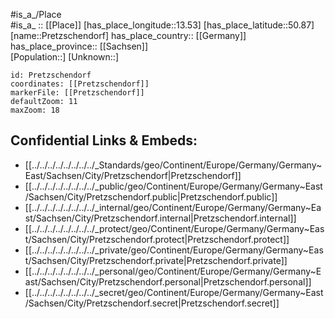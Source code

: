 ﻿---
location: [50.87,13.53] 
mapzoom: [7,12] 
mapmarker: city 
type: City
tags:
- geo/City


SpocWebEntityId: 33520
isDeleted: false
confidential: public

---
#is_a_/Place  
#is_a_ :: [[Place]] 
[has_place_longitude::13.53] 
[has_place_latitude::50.87] 
[name::Pretzschendorf] 
has_place_country:: [[Germany]]  
has_place_province:: [[Sachsen]]  
[Population::] 
[Unknown::] 


```leaflet
id: Pretzschendorf
coordinates: [[Pretzschendorf]] 
markerFile: [[Pretzschendorf]] 
defaultZoom: 11 
maxZoom: 18
```


## Confidential Links & Embeds: 
- [[../../../../../../../../_Standards/geo/Continent/Europe/Germany/Germany~East/Sachsen/City/Pretzschendorf|Pretzschendorf]] 
- [[../../../../../../../../_public/geo/Continent/Europe/Germany/Germany~East/Sachsen/City/Pretzschendorf.public|Pretzschendorf.public]] 
- [[../../../../../../../../_internal/geo/Continent/Europe/Germany/Germany~East/Sachsen/City/Pretzschendorf.internal|Pretzschendorf.internal]] 
- [[../../../../../../../../_protect/geo/Continent/Europe/Germany/Germany~East/Sachsen/City/Pretzschendorf.protect|Pretzschendorf.protect]] 
- [[../../../../../../../../_private/geo/Continent/Europe/Germany/Germany~East/Sachsen/City/Pretzschendorf.private|Pretzschendorf.private]] 
- [[../../../../../../../../_personal/geo/Continent/Europe/Germany/Germany~East/Sachsen/City/Pretzschendorf.personal|Pretzschendorf.personal]] 
- [[../../../../../../../../_secret/geo/Continent/Europe/Germany/Germany~East/Sachsen/City/Pretzschendorf.secret|Pretzschendorf.secret]] 
